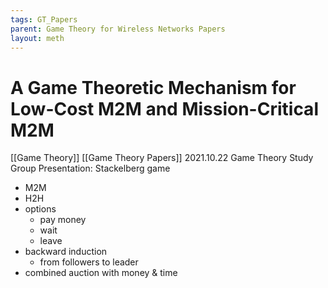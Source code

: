 ```yaml
---
tags: GT_Papers
parent: Game Theory for Wireless Networks Papers
layout: meth
---
```

# A Game Theoretic Mechanism for Low-Cost M2M and Mission-Critical M2M
[[Game Theory]] 
[[Game Theory Papers]]
2021.10.22 Game Theory Study Group  Presentation: Stackelberg game
- M2M
- H2H
- options
	- pay money
	- wait
	- leave
- backward induction
	- from followers to leader
- combined auction with money & time